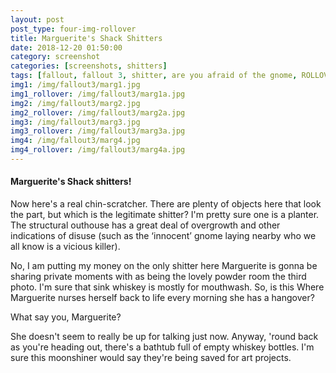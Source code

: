 ```yaml
---
layout: post
post_type: four-img-rollover
title: Marguerite's Shack Shitters
date: 2018-12-20 01:50:00
category: screenshot
categories: [screenshots, shitters]
tags: [fallout, fallout 3, shitter, are you afraid of the gnome, ROLLOVER]
img1: /img/fallout3/marg1.jpg
img1_rollover: /img/fallout3/marg1a.jpg
img2: /img/fallout3/marg2.jpg
img2_rollover: /img/fallout3/marg2a.jpg
img3: /img/fallout3/marg3.jpg
img3_rollover: /img/fallout3/marg3a.jpg
img4: /img/fallout3/marg4.jpg
img4_rollover: /img/fallout3/marg4a.jpg
---
```

#### Marguerite's Shack shitters!

Now here's a real chin-scratcher. There are plenty of objects here that look the part, but which is the legitimate shitter? I'm pretty sure one is a planter. The structural outhouse has a great deal of overgrowth and other indications of disuse (such as the ‘innocent’ gnome laying nearby who we all know is a vicious killer).

No, I am putting my money on the only shitter here Marguerite is gonna be sharing private moments with as being the lovely powder room the third photo. I'm sure that sink whiskey is mostly for mouthwash. So, is this Where Marguerite nurses herself back to life every morning she has a hangover?

What say you, Marguerite?

She doesn't seem to really be up for talking just now. Anyway, 'round back as you're heading out, there's a bathtub full of empty whiskey bottles. I'm sure this moonshiner would say they're being saved for art projects.
